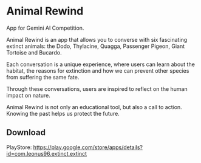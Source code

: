 # Animal Rewind

App for Gemini AI Competition.

Animal Rewind is an app that allows you to converse with six fascinating extinct animals: the Dodo, Thylacine, Quagga, Passenger Pigeon, Giant Tortoise and Bucardo.

Each conversation is a unique experience, where users can learn about the habitat, the reasons for extinction and how we can prevent other species from suffering the same fate.

Through these conversations, users are inspired to reflect on the human impact on nature.

Animal Rewind is not only an educational tool, but also a call to action. Knowing the past helps us protect the future.

## Download
PlayStore: https://play.google.com/store/apps/details?id=com.leonus96.extinct.extinct


